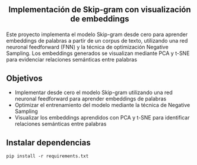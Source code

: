<h2 align="center">
<p> Implementación de Skip-gram con visualización de embeddings </p>
</h2>

Este proyecto implementa el modelo Skip-gram desde cero para aprender embeddings de palabras a partir de un corpus de texto, utilizando una red neuronal feedforward (FNN) y la técnica de optimización Negative Sampling. Los embeddings generados se visualizan mediante PCA y t-SNE para evidenciar relaciones semánticas entre palabras

## Objetivos

- Implementar desde cero el modelo Skip-gram utilizando una red neuronal feedforward para aprender embeddings de palabras
- Optimizar el entrenamiento del modelo mediante la técnica de Negative Sampling
- Visualizar los embeddings aprendidos con PCA y t-SNE para identificar relaciones semánticas entre palabras

## Instalar dependencias
```
pip install -r requirements.txt
```  
